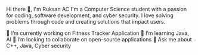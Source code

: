 Hi there 👋, I'm Ruksan AC
I'm a Computer Science student with a passion for coding, software development, and cyber security. I love solving problems through code and creating solutions that impact users.

🔭 I’m currently working on Fitness Tracker Application
🌱 I’m learning Java, AI
👯 I’m looking to collaborate on open-source applications
💬 Ask me about C++, Java, Cyber security


